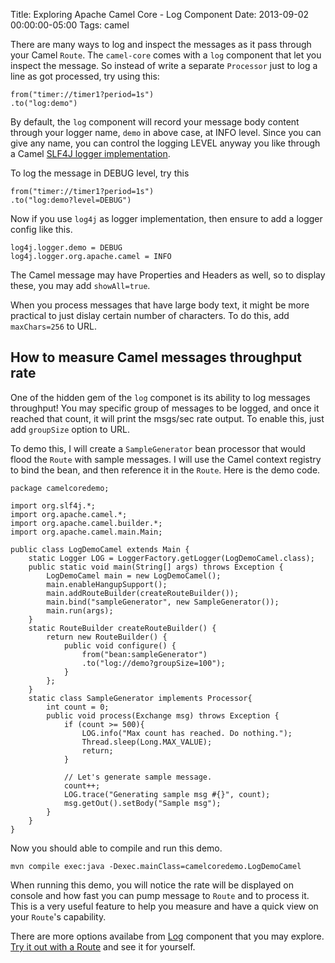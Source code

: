 Title: Exploring Apache Camel Core - Log Component
Date: 2013-09-02 00:00:00-05:00
Tags: camel



There are many ways to log and inspect the messages as it pass through your
Camel `Route`. The `camel-core` comes with a `log` component that let
you inspect the message. So instead of write a separate
`Processor` just to log a line as got processed, try using this:

    from("timer://timer1?period=1s")
    .to("log:demo")

By default, the `log` component will record your message body content
through your logger name, `demo` in above case, at INFO level. Since you can give any
name, you can control the logging LEVEL anyway you like through a Camel
[SLF4J logger implementation](https://zemian.github.io/2013/08/how-to-configure-slf4j-with-different.html).

To log the message in DEBUG level, try this

    from("timer://timer1?period=1s")
    .to("log:demo?level=DEBUG")

Now if you use `log4j` as logger implementation, then ensure to add a
logger config like this.

    log4j.logger.demo = DEBUG
    log4j.logger.org.apache.camel = INFO

The Camel message may have Properties and Headers as well, so to display
these, you may add `showAll=true`.

When you process messages that have large body text, it might be more
practical to just dislay certain number of characters. To do this, add
`maxChars=256` to URL.

## How to measure Camel messages throughput rate

One of the hidden gem of the `log` componet is its ability to log messages
throughput! You may specific group of messages to be logged, and once it
reached that count, it will print the msgs/sec rate output. To enable
this, just add `groupSize` option to URL.

To demo this, I will create a `SampleGenerator` bean processor
that would flood the `Route` with sample messages. I will use the Camel
context registry to bind the bean, and then reference it in the `Route`. Here
is the demo code.

    package camelcoredemo;
    
    import org.slf4j.*;
    import org.apache.camel.*;
    import org.apache.camel.builder.*;
    import org.apache.camel.main.Main;
    
    public class LogDemoCamel extends Main {
        static Logger LOG = LoggerFactory.getLogger(LogDemoCamel.class);
        public static void main(String[] args) throws Exception {
            LogDemoCamel main = new LogDemoCamel();
            main.enableHangupSupport();
            main.addRouteBuilder(createRouteBuilder());
            main.bind("sampleGenerator", new SampleGenerator());
            main.run(args);
        }
        static RouteBuilder createRouteBuilder() {
            return new RouteBuilder() {
                public void configure() {
                    from("bean:sampleGenerator")
                    .to("log://demo?groupSize=100");
                }
            };
        }
        static class SampleGenerator implements Processor{
            int count = 0;
            public void process(Exchange msg) throws Exception {
                if (count >= 500){
                    LOG.info("Max count has reached. Do nothing.");
                    Thread.sleep(Long.MAX_VALUE);
                    return;
                }
    
                // Let's generate sample message.
                count++;
                LOG.trace("Generating sample msg #{}", count);
                msg.getOut().setBody("Sample msg");
            }
        }
    }

Now you should able to compile and run this demo.

    mvn compile exec:java -Dexec.mainClass=camelcoredemo.LogDemoCamel

When running this demo, you will notice the rate will be displayed on console
and how fast you can pump message to `Route` and to process it. This is a
very useful feature to help you measure and have a quick view on your `Route`'s
capability.

There are more options availabe from [Log](http://camel.apache.org/log.html) component
that you may explore.
[Try it out with a Route](https://zemian.github.io/2013/08/getting-started-with-apache-camel-using.html)
and see it for yourself.


